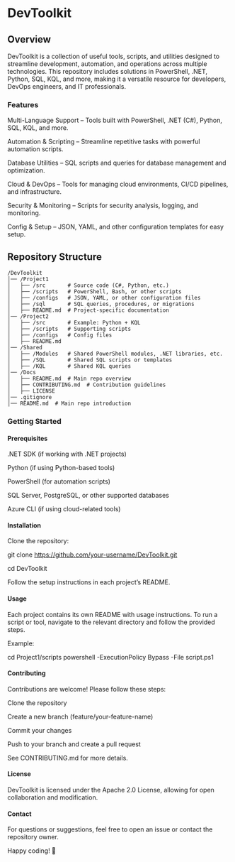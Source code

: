 # DevToolkit

## Overview

DevToolkit is a collection of useful tools, scripts, and utilities designed to streamline development, automation, and operations across multiple technologies. This repository includes solutions in PowerShell, .NET, Python, SQL, KQL, and more, making it a versatile resource for developers, DevOps engineers, and IT professionals.

### Features

Multi-Language Support – Tools built with PowerShell, .NET (C#), Python, SQL, KQL, and more.

Automation & Scripting – Streamline repetitive tasks with powerful automation scripts.

Database Utilities – SQL scripts and queries for database management and optimization.

Cloud & DevOps – Tools for managing cloud environments, CI/CD pipelines, and infrastructure.

Security & Monitoring – Scripts for security analysis, logging, and monitoring.

Config & Setup – JSON, YAML, and other configuration templates for easy setup.

## Repository Structure
```
/DevToolkit
│── /Project1
│   ├── /src       # Source code (C#, Python, etc.)
│   ├── /scripts   # PowerShell, Bash, or other scripts
│   ├── /configs   # JSON, YAML, or other configuration files
│   ├── /sql       # SQL queries, procedures, or migrations
│   ├── README.md  # Project-specific documentation
│── /Project2
│   ├── /src       # Example: Python + KQL
│   ├── /scripts   # Supporting scripts
│   ├── /configs   # Config files
│   ├── README.md
│── /Shared
│   ├── /Modules   # Shared PowerShell modules, .NET libraries, etc.
│   ├── /SQL       # Shared SQL scripts or templates
│   ├── /KQL       # Shared KQL queries
│── /Docs
│   ├── README.md  # Main repo overview
│   ├── CONTRIBUTING.md  # Contribution guidelines
│   ├── LICENSE
│── .gitignore
│── README.md  # Main repo introduction
```
### Getting Started

#### Prerequisites

.NET SDK (if working with .NET projects)

Python (if using Python-based tools)

PowerShell (for automation scripts)

SQL Server, PostgreSQL, or other supported databases

Azure CLI (if using cloud-related tools)

#### Installation

Clone the repository:

git clone https://github.com/your-username/DevToolkit.git

cd DevToolkit

Follow the setup instructions in each project’s README.

#### Usage

Each project contains its own README with usage instructions. To run a script or tool, navigate to the relevant directory and follow the provided steps.

Example:

cd Project1/scripts
powershell -ExecutionPolicy Bypass -File script.ps1

#### Contributing

Contributions are welcome! Please follow these steps:

Clone the repository 

Create a new branch (feature/your-feature-name)

Commit your changes

Push to your branch and create a pull request

See CONTRIBUTING.md for more details.

#### License

DevToolkit is licensed under the Apache 2.0 License, allowing for open collaboration and modification.

#### Contact

For questions or suggestions, feel free to open an issue or contact the repository owner.

Happy coding! 🚀
